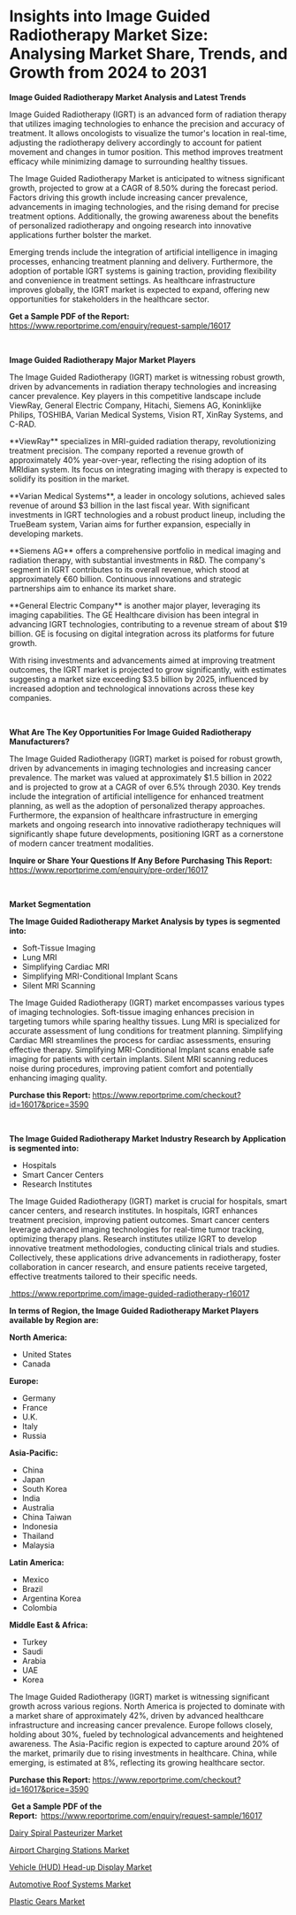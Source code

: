 <p><h1>Insights into Image Guided Radiotherapy Market Size: Analysing Market Share, Trends, and Growth from 2024 to 2031</h1></p><p><strong>Image Guided Radiotherapy Market Analysis and Latest Trends</strong></p>
<p><p>Image Guided Radiotherapy (IGRT) is an advanced form of radiation therapy that utilizes imaging technologies to enhance the precision and accuracy of treatment. It allows oncologists to visualize the tumor's location in real-time, adjusting the radiotherapy delivery accordingly to account for patient movement and changes in tumor position. This method improves treatment efficacy while minimizing damage to surrounding healthy tissues.</p><p>The Image Guided Radiotherapy Market is anticipated to witness significant growth, projected to grow at a CAGR of 8.50% during the forecast period. Factors driving this growth include increasing cancer prevalence, advancements in imaging technologies, and the rising demand for precise treatment options. Additionally, the growing awareness about the benefits of personalized radiotherapy and ongoing research into innovative applications further bolster the market. </p><p>Emerging trends include the integration of artificial intelligence in imaging processes, enhancing treatment planning and delivery. Furthermore, the adoption of portable IGRT systems is gaining traction, providing flexibility and convenience in treatment settings. As healthcare infrastructure improves globally, the IGRT market is expected to expand, offering new opportunities for stakeholders in the healthcare sector.</p></p>
<p><strong>Get a Sample PDF of the Report:&nbsp;</strong> <a href="https://www.reportprime.com/enquiry/request-sample/16017?utm_campaign=1129&utm_medium=2&utm_source=Github&utm_content=ia&utm_term=30112024&utm_id=image-guided-radiotherapy">https://www.reportprime.com/enquiry/request-sample/16017</a></p>
<p>&nbsp;</p>
<p><strong>Image Guided Radiotherapy Major Market Players</strong></p>
<p><p>The Image Guided Radiotherapy (IGRT) market is witnessing robust growth, driven by advancements in radiation therapy technologies and increasing cancer prevalence. Key players in this competitive landscape include ViewRay, General Electric Company, Hitachi, Siemens AG, Koninklijke Philips, TOSHIBA, Varian Medical Systems, Vision RT, XinRay Systems, and C-RAD.</p><p>**ViewRay** specializes in MRI-guided radiation therapy, revolutionizing treatment precision. The company reported a revenue growth of approximately 40% year-over-year, reflecting the rising adoption of its MRIdian system. Its focus on integrating imaging with therapy is expected to solidify its position in the market.</p><p>**Varian Medical Systems**, a leader in oncology solutions, achieved sales revenue of around $3 billion in the last fiscal year. With significant investments in IGRT technologies and a robust product lineup, including the TrueBeam system, Varian aims for further expansion, especially in developing markets.</p><p>**Siemens AG** offers a comprehensive portfolio in medical imaging and radiation therapy, with substantial investments in R&D. The company's segment in IGRT contributes to its overall revenue, which stood at approximately €60 billion. Continuous innovations and strategic partnerships aim to enhance its market share.</p><p>**General Electric Company** is another major player, leveraging its imaging capabilities. The GE Healthcare division has been integral in advancing IGRT technologies, contributing to a revenue stream of about $19 billion. GE is focusing on digital integration across its platforms for future growth.</p><p>With rising investments and advancements aimed at improving treatment outcomes, the IGRT market is projected to grow significantly, with estimates suggesting a market size exceeding $3.5 billion by 2025, influenced by increased adoption and technological innovations across these key companies.</p></p>
<p>&nbsp;</p>
<p><strong>What Are The Key Opportunities For Image Guided Radiotherapy Manufacturers?</strong></p>
<p><p>The Image Guided Radiotherapy (IGRT) market is poised for robust growth, driven by advancements in imaging technologies and increasing cancer prevalence. The market was valued at approximately $1.5 billion in 2022 and is projected to grow at a CAGR of over 6.5% through 2030. Key trends include the integration of artificial intelligence for enhanced treatment planning, as well as the adoption of personalized therapy approaches. Furthermore, the expansion of healthcare infrastructure in emerging markets and ongoing research into innovative radiotherapy techniques will significantly shape future developments, positioning IGRT as a cornerstone of modern cancer treatment modalities.</p></p>
<p><strong>Inquire or Share Your Questions If Any Before Purchasing This Report:</strong> <a href="https://www.reportprime.com/enquiry/pre-order/16017?utm_campaign=1129&utm_medium=2&utm_source=Github&utm_content=ia&utm_term=30112024&utm_id=image-guided-radiotherapy">https://www.reportprime.com/enquiry/pre-order/16017</a></p>
<p>&nbsp;</p>
<p><strong>Market Segmentation</strong></p>
<p><strong>The Image Guided Radiotherapy Market Analysis by types is segmented into:</strong></p>
<p><ul><li>Soft-Tissue Imaging</li><li>Lung MRI</li><li>Simplifying Cardiac MRI</li><li>Simplifying MRI-Conditional Implant Scans</li><li>Silent MRI Scanning</li></ul></p>
<p><p>The Image Guided Radiotherapy (IGRT) market encompasses various types of imaging technologies. Soft-tissue imaging enhances precision in targeting tumors while sparing healthy tissues. Lung MRI is specialized for accurate assessment of lung conditions for treatment planning. Simplifying Cardiac MRI streamlines the process for cardiac assessments, ensuring effective therapy. Simplifying MRI-Conditional Implant scans enable safe imaging for patients with certain implants. Silent MRI scanning reduces noise during procedures, improving patient comfort and potentially enhancing imaging quality.</p></p>
<p><strong>Purchase this Report:&nbsp;</strong><a href="https://www.reportprime.com/checkout?id=16017&price=3590&utm_campaign=1129&utm_medium=2&utm_source=Github&utm_content=ia&utm_term=30112024&utm_id=image-guided-radiotherapy">https://www.reportprime.com/checkout?id=16017&price=3590</a></p>
<p>&nbsp;</p>
<p><strong>The Image Guided Radiotherapy Market Industry Research by Application is segmented into:</strong></p>
<p><ul><li>Hospitals</li><li>Smart Cancer Centers</li><li>Research Institutes</li></ul></p>
<p><p>The Image Guided Radiotherapy (IGRT) market is crucial for hospitals, smart cancer centers, and research institutes. In hospitals, IGRT enhances treatment precision, improving patient outcomes. Smart cancer centers leverage advanced imaging technologies for real-time tumor tracking, optimizing therapy plans. Research institutes utilize IGRT to develop innovative treatment methodologies, conducting clinical trials and studies. Collectively, these applications drive advancements in radiotherapy, foster collaboration in cancer research, and ensure patients receive targeted, effective treatments tailored to their specific needs.</p></p>
<p><a href="https://www.reportprime.com/image-guided-radiotherapy-r16017?utm_campaign=1129&utm_medium=2&utm_source=Github&utm_content=ia&utm_term=30112024&utm_id=image-guided-radiotherapy">&nbsp;https://www.reportprime.com/image-guided-radiotherapy-r16017</a></p>
<p><strong>In terms of Region, the Image Guided Radiotherapy Market Players available by Region are:</strong></p>
<p>
    <p> <strong> North America: </strong>
        <ul>
            <li>United States</li>
            <li>Canada</li>
        </ul>
        </p> 
    <p> <strong> Europe: </strong>
        <ul>
            <li>Germany</li>
            <li>France</li>
            <li>U.K.</li>
            <li>Italy</li>
            <li>Russia</li>
        </ul>
        </p> 
    <p> <strong> Asia-Pacific: </strong>
        <ul>
            <li>China</li>
            <li>Japan</li>
            <li>South Korea</li>
            <li>India</li>
            <li>Australia</li>
            <li>China Taiwan</li>
            <li>Indonesia</li>
            <li>Thailand</li>
            <li>Malaysia</li>
        </ul>
        </p> 
    <p> <strong> Latin America: </strong>
        <ul>
            <li>Mexico</li>
            <li>Brazil</li>
            <li>Argentina Korea</li>
            <li>Colombia</li>
        </ul>
        </p> 
    <p> <strong> Middle East & Africa: </strong>
        <ul>
            <li>Turkey</li>
            <li>Saudi</li>
            <li>Arabia</li>
            <li>UAE</li>
            <li>Korea</li>
        </ul>
    </p>
    </p>
<p><p>The Image Guided Radiotherapy (IGRT) market is witnessing significant growth across various regions. North America is projected to dominate with a market share of approximately 42%, driven by advanced healthcare infrastructure and increasing cancer prevalence. Europe follows closely, holding about 30%, fueled by technological advancements and heightened awareness. The Asia-Pacific region is expected to capture around 20% of the market, primarily due to rising investments in healthcare. China, while emerging, is estimated at 8%, reflecting its growing healthcare sector.</p></p>
<p><strong>Purchase this Report: </strong><a href="https://www.reportprime.com/checkout?id=16017&price=3590&utm_campaign=1129&utm_medium=2&utm_source=Github&utm_content=ia&utm_term=30112024&utm_id=image-guided-radiotherapy">https://www.reportprime.com/checkout?id=16017&price=3590</a></p>
<p>&nbsp;<strong>Get a Sample PDF of the Report:&nbsp;&nbsp;</strong><a href="https://www.reportprime.com/enquiry/request-sample/16017?utm_campaign=1129&utm_medium=2&utm_source=Github&utm_content=ia&utm_term=30112024&utm_id=image-guided-radiotherapy">https://www.reportprime.com/enquiry/request-sample/16017</a></p>
<p><strong></strong></p>
<p><p><a href="https://issuu.com/reportprime-2/docs/dairy-spiral-pasteurizer-market-size-2030.pptx?utm_campaign=1129&utm_medium=2&utm_source=Github&utm_content=ia&utm_term=30112024&utm_id=image-guided-radiotherapy">Dairy Spiral Pasteurizer Market</a></p><p><a href="https://www.linkedin.com/pulse/frameworks-advancements-airport-charging-stations-market-key-gkvnf?utm_campaign=1129&utm_medium=2&utm_source=Github&utm_content=ia&utm_term=30112024&utm_id=image-guided-radiotherapy">Airport Charging Stations Market</a></p><p><a href="https://issuu.com/reportprime-2/docs/vehicle-hud-head-up-display-market-size-2030.pptx?utm_campaign=1129&utm_medium=2&utm_source=Github&utm_content=ia&utm_term=30112024&utm_id=image-guided-radiotherapy">Vehicle (HUD) Head-up Display Market</a></p><p><a href="https://www.linkedin.com/pulse/emerging-technologies-reshaping-automotive-roof-systems-market-iibcf?utm_campaign=1129&utm_medium=2&utm_source=Github&utm_content=ia&utm_term=30112024&utm_id=image-guided-radiotherapy">Automotive Roof Systems Market</a></p><p><a href="https://www.linkedin.com/pulse/mapping-plastic-gears-market-trends-challenges-breakthroughs-bydhe?utm_campaign=1129&utm_medium=2&utm_source=Github&utm_content=ia&utm_term=30112024&utm_id=image-guided-radiotherapy">Plastic Gears Market</a></p></p>